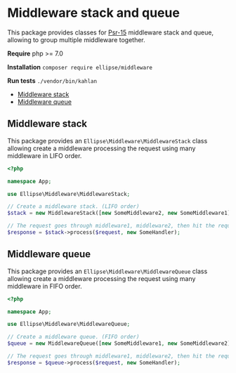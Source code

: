 # Middleware stack and queue

This package provides classes for [Psr-15](https://www.php-fig.org/psr/psr-15/) middleware stack and queue, allowing to group multiple middleware together.

**Require** php >= 7.0

**Installation** `composer require ellipse/middleware`

**Run tests** `./vendor/bin/kahlan`

- [Middleware stack](#middleware-stack)
- [Middleware queue](#middleware-queue)

## Middleware stack

This package provides an `Ellipse\Middleware\MiddlewareStack` class allowing create a middleware processing the request using many middleware in LIFO order.

```php
<?php

namespace App;

use Ellipse\Middleware\MiddlewareStack;

// Create a middleware stack. (LIFO order)
$stack = new MiddlewareStack([new SomeMiddleware2, new SomeMiddleware1]);

// The request goes through middleware1, middleware2, then hit the request handler.
$response = $stack->process($request, new SomeHandler);
```

## Middleware queue

This package provides an `Ellipse\Middleware\MiddlewareQueue` class allowing create a middleware processing the request using many middleware in FIFO order.

```php
<?php

namespace App;

use Ellipse\Middleware\MiddlewareQueue;

// Create a middleware queue. (FIFO order)
$queue = new MiddlewareQueue([new SomeMiddleware1, new SomeMiddleware2]);

// The request goes through middleware1, middleware2, then hit the request handler.
$response = $queue->process($request, new SomeHandler);
```
